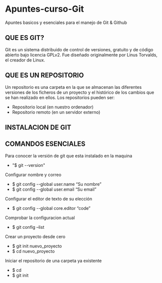 # Apuntes-curso-Git
Apuntes basicos y esenciales para el manejo de Git &amp; Github

## QUE ES GIT?
Git es un sistema distribuido de control de versiones, gratuito y de código abierto
bajo licencia GPLv2. Fue diseñado originalmente por Linus Torvalds, el creador de
Linux.
## QUE ES UN REPOSITORIO
Un repositorio es una carpeta en la que se
almacenan las diferentes versiones de los ficheros de un proyecto y el histórico de
los cambios que se han realizado en ellos. Los repositorios pueden ser:
- Repositorio local (en nuestro ordenador)
- Repositorio remoto (en un servidor externo)

## INSTALACION DE GIT


## COMANDOS ESENCIALES
Para conocer la versión de git que esta instalado en la maquina
- "$ git --version" 

Configurar nombre y correo
- $ git config --global user.name “Su nombre”
- $ git config --global user.email “Su email”

Configurar el editor de texto de su elección
- $ git config --global core.editor “code”

Comprobar la configuracion actual 
- $ git config –list

Crear un proyecto desde cero
- $ git init nuevo_proyecto
- $ cd nuevo_proyecto

Iniciar el repositorio de una carpeta ya existente
- $ cd <directorio del proyecto>
- $ git init 

